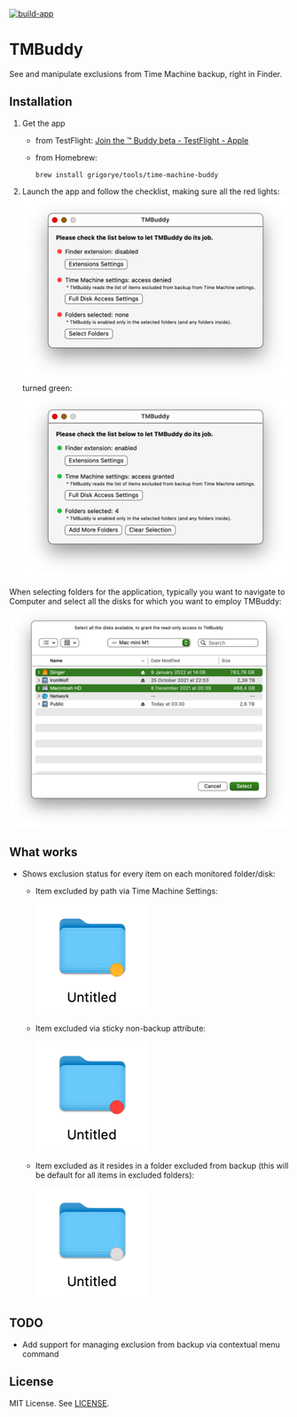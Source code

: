 [![build-app](https://github.com/grigorye/TMBuddy/actions/workflows/build-app.yml/badge.svg)](https://github.com/grigorye/TMBuddy/actions/workflows/build-app.yml)

# TMBuddy

See and manipulate exclusions from Time Machine backup, right in Finder.

## Installation

1. Get the app
   
   - from TestFlight:
     [Join the ™ Buddy beta - TestFlight - Apple](https://testflight.apple.com/join/gQCBR8p7)
   
   - from Homebrew:
     
     ```
     brew install grigorye/tools/time-machine-buddy
     ```

2. Launch the app and follow the checklist, making sure all the red lights:
   ![Checklist-Red.png](.Images/Checklist-Red.png)
   turned green:
   ![Checklist-Green.png](.Images/Checklist-Green.png)

When selecting folders for the application, typically you want to navigate to Computer and select all the disks for which you want to employ TMBuddy:
![](.Images/Disk-Selection.png)

## What works



- Shows exclusion status for every item on each monitored folder/disk:
  
  - Item excluded by path via Time Machine Settings:
    
    ![](.Images/Finder-Badge-Path-Excluded.png)
  
  - Item excluded via sticky non-backup attribute:
    
    ![](.Images/Finder-Badge-Sticky-Excluded.png)
  
  - Item excluded as it resides in a folder excluded from backup (this will be default for all items in excluded folders):
        
    ![](.Images/Finder-Badge-Parent-Excluded.png)

## TODO

- Add support for managing exclusion from backup via contextual menu command

## License

MIT License. See [LICENSE](LICENSE).
